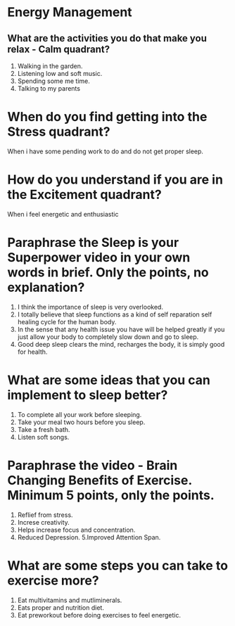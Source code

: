 # Energy Management

## What are the activities you do that make you relax - Calm quadrant?
1. Walking in the garden.
2. Listening low and soft music.
3. Spending some me time.
4. Talking to my parents
   
# When do you find getting into the Stress quadrant?
When i have some pending work to do and do not get proper sleep.

# How do you understand if you are in the Excitement quadrant?
When i feel energetic and enthusiastic

# Paraphrase the Sleep is your Superpower video in your own words in brief. Only the points, no explanation?
1. I think the importance of sleep is very overlooked.
2. I totally believe that sleep functions as a kind of self reparation self healing cycle for the human body.
3. In the sense that any health issue you have will be helped greatly if you just allow your body to completely slow down and go to sleep.
4. Good deep sleep clears the mind, recharges the body, it is simply good for health.

# What are some ideas that you can implement to sleep better?
1. To complete all your work before sleeping.
2. Take your meal two hours before you sleep.
3. Take a fresh bath.
4. Listen soft songs.

# Paraphrase the video - Brain Changing Benefits of Exercise. Minimum 5 points, only the points.
1. Reflief from stress.
2. Increse creativity.
3. Helps increase focus and concentration.
4. Reduced Depression.
5.Improved Attention Span.

# What are some steps you can take to exercise more?
1. Eat multivitamins and  mutliminerals.
2. Eats proper and nutrition diet.
3. Eat preworkout before doing exercises to feel energetic.
   
   
   
